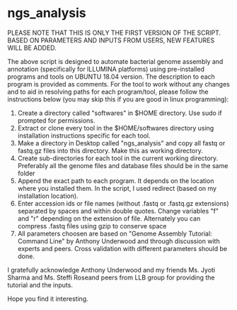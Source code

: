 # ngs_analysis

PLEASE NOTE THAT THIS IS ONLY THE FIRST VERSION OF THE SCRIPT. BASED ON PARAMETERS AND INPUTS FROM USERS, NEW FEATURES WILL BE ADDED.

The above script is designed to automate bacterial genome assembly and annotation (specifically for ILLUMINA platforms) using pre-installed programs and tools on UBUNTU 18.04 version. 
The description to each program is provided as comments.
For the tool to work without any changes and to aid in resolving paths for each program/tool, please follow the instructions below (you may skip this if you are good in linux programming):

1. Create a directory called "softwares" in $HOME directory. Use sudo if prompted for permissions.
2. Extract or clone every tool in the $HOME/softwares directory using installation instructions specific for each tool. 
3. Make a directory in Desktop called "ngs_analysis" and copy all fastq or fastq.gz files into this directory. Make this as working directory.
4. Create sub-directories for each tool in the current working directory. Preferably all the genome files and database files should be in the same folder
5. Append the exact path to each program. It depends on the location where you installed them. In the script, I used redirect (based on my installation location).
6. Enter accession ids or file names (without .fastq or .fastq.gz extensions) separated by spaces and within double quotes. Change variables "f" and "r" depending on the extension of file. Alternately you can compress .fastq files using gzip to conserve space
7. All parameters choosen are based on "Genome Assembly Tutorial: Command Line" by Anthony Underwood and through discussion with experts and peers. Cross validation with different parameters should be done.

I gratefully acknowledge Anthony Underwood and my friends Ms. Jyoti Sharma and Ms. Steffi Roseand peers from LLB group for providing the tutorial and the inputs.

Hope you find it interesting.
